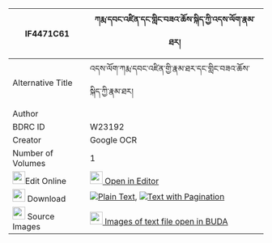 |IF4471C61|ཀརྨ་དབང་འཛིན་དང་གླིང་བཟའ་ཆོས་སྐིད་ཀྱི་འདས་ལོག་རྣམ་ཐར། 
| --- | --- 
|Alternative Title |འདས་ལོག་ཀརྨ་དབང་འཛིན་གྱི་རྣམ་ཐར་དང་གླིང་བཟའ་ཆོས་སྐིད་ཀྱི་རྣམ་ཐར།
|Author | 
|BDRC ID | W23192
|Creator | Google OCR
|Number of Volumes| 1
|<img width="25" src="https://img.icons8.com/color/25/000000/edit-property.png">Edit Online| [<img width="25" src="https://avatars.githubusercontent.com/u/45091458?s=200&v=4"> Open in Editor](http://editor.openpecha.org/IF4471C61)
|<img width="25" src="https://img.icons8.com/fluent/48/000000/download-2.png"/>  Download | [![](https://img.icons8.com/color/20/000000/txt.png)Plain Text](https://github.com/Openpecha/IF4471C61/releases/download/v1/karma_wang_dzin_dang_ling_za_c_plain_IF4471C61.zip), [![](https://img.icons8.com/color/20/000000/txt.png)Text with Pagination](https://github.com/Openpecha/IF4471C61/releases/download/v1/karma_wang_dzin_dang_ling_za_c_pages_IF4471C61.zip)
|<img width="25" src="https://img.icons8.com/plasticine/100/000000/pictures-folder.png"/>  Source Images | [<img width="25" src="https://library.bdrc.io/icons/BUDA-small.svg"> Images of text file open in BUDA](https://library.bdrc.io/show/bdr:W23192)